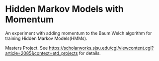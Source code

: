 # Hidden Markov Models with Momentum
An experiment with adding momentum to the Baum Welch algorithm for training Hidden Markov Models(HMMs).  

Masters Project.  See https://scholarworks.sjsu.edu/cgi/viewcontent.cgi?article=2085&context=etd_projects for details.  

